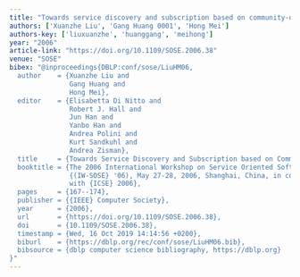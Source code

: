 ```yaml
---
title: "Towards service discovery and subscription based on community-of-interest"
authors: ['Xuanzhe Liu', 'Gang Huang 0001', 'Hong Mei']
authors-key: ['liuxuanzhe', 'huanggang', 'meihong']
year: "2006"
article-link: "https://doi.org/10.1109/SOSE.2006.38"
venue: "SOSE"
bibex: "@inproceedings{DBLP:conf/sose/LiuHM06,
  author    = {Xuanzhe Liu and
               Gang Huang and
               Hong Mei},
  editor    = {Elisabetta Di Nitto and
               Robert J. Hall and
               Jun Han and
               Yanbo Han and
               Andrea Polini and
               Kurt Sandkuhl and
               Andrea Zisman},
  title     = {Towards Service Discovery and Subscription based on Community-of-Interest},
  booktitle = {The 2006 International Workshop on Service Oriented Software Engineering
               {(IW-SOSE} '06), May 27-28, 2006, Shanghai, China, in conjunction
               with {ICSE} 2006},
  pages     = {167--174},
  publisher = {{IEEE} Computer Society},
  year      = {2006},
  url       = {https://doi.org/10.1109/SOSE.2006.38},
  doi       = {10.1109/SOSE.2006.38},
  timestamp = {Wed, 16 Oct 2019 14:14:56 +0200},
  biburl    = {https://dblp.org/rec/conf/sose/LiuHM06.bib},
  bibsource = {dblp computer science bibliography, https://dblp.org}
}"
---
```

